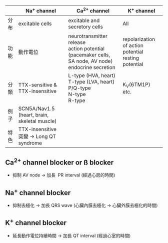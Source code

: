 
|        | Na<sup>+</sup> channel                                 | Ca<sup>2+</sup> channel                                                                                 | K<sup>+</sup> channel                                   |
| ------ | ------------------------------------------------------ | ------------------------------------------------------------------------------------------------------- | ------------------------------------------------------- |
| 分布   | excitable cells                                        | excitable and secretory cells                                                                           | All                                                     |
| 功能 | 動作電位                                       | neurotransmitter release<br>action potential (pacemaker cells, SA node, AV node)<br>endocrine secretion | repolarization of action potential<br>resting potential |
| 分類   | TTX-sensitive & TTX-insensitive                        | L-type (HVA, heart)<br>T-type (LVA, heart)<br>P/Q-type<br>N-type<br>R-type                              | K<sub>V</sub>(6TM1P) etc.                               |
| 例子   | SCN5A/Nav1.5 (heart, brain, skeletal muscle)           |                                                                                                         |                                                         |
| 特色   | TTX-insensitive<br>突變 $\rightarrow$ Long QT syndrome |                                                                                                         |                                                         |
## Ca<sup>2+</sup> channel blocker or ß blocker
- 抑制 AV node  $\rightarrow$ 加長  PR interval (經過心房的時間)
## Na<sup>+</sup> channel blocker
- 抑制去極化 $\rightarrow$ 加長 QRS wave (心臟內膜去極化 $\rightarrow$ 心臟外膜去極化的時間)
## K<sup>+</sup> channel blocker
- 延長動作電位持續時間 $\rightarrow$ 加長 QT interval (經過心室的時間)
